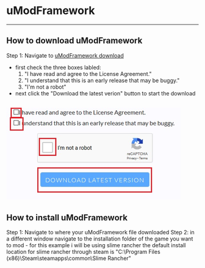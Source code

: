 # uModFramework
-----
## How to download uModFramework
Step 1: Navigate to [uModFramework download](https://umodframework.com/download.html)
  - first check the three boxes labled:
    1. "I have read and agree to the License Agreement."
    2. "I understand that this is an early release that may be buggy."
    3. "I'm not a robot"
  - next click the "Download the latest verion" button to start the download  
  
  ![alt text](https://github.com/GodlyJagex/Slime-Rancher/blob/master/umfdownload.jpg "umf download page")
  -----
  ## How to install uModFramework
  Step 1: Navigate to where your uModFramework file downloaded
  Step 2: in a different window navigate to the installation folder of the game you want to mod
    - for this example i will be using slime rancher the default install location for slime rancher through steam is 
    "C:\Program Files (x86)\Steam\steamapps\common\Slime Rancher"
  
